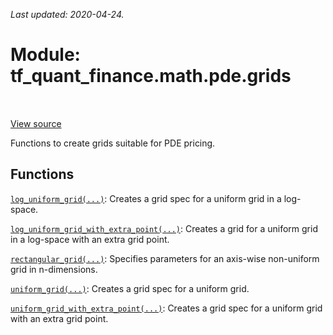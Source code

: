 <!--
This file is generated by a tool. Do not edit directly.
For open-source contributions the docs will be updated automatically.
-->

*Last updated: 2020-04-24.*

<div itemscope itemtype="http://developers.google.com/ReferenceObject">
<meta itemprop="name" content="tf_quant_finance.math.pde.grids" />
<meta itemprop="path" content="Stable" />
</div>

# Module: tf_quant_finance.math.pde.grids

<!-- Insert buttons and diff -->

<table class="tfo-notebook-buttons tfo-api" align="left">
</table>

<a target="_blank" href="https://github.com/google/tf-quant-finance/blob/master/tf_quant_finance/math/pde/grids.py">View source</a>



Functions to create grids suitable for PDE pricing.



## Functions

[`log_uniform_grid(...)`](../../../tf_quant_finance/math/pde/grids/log_uniform_grid.md): Creates a grid spec for a uniform grid in a log-space.

[`log_uniform_grid_with_extra_point(...)`](../../../tf_quant_finance/math/pde/grids/log_uniform_grid_with_extra_point.md): Creates a grid for a uniform grid in a log-space with an extra grid point.

[`rectangular_grid(...)`](../../../tf_quant_finance/math/pde/grids/rectangular_grid.md): Specifies parameters for an axis-wise non-uniform grid in n-dimensions.

[`uniform_grid(...)`](../../../tf_quant_finance/math/pde/grids/uniform_grid.md): Creates a grid spec for a uniform grid.

[`uniform_grid_with_extra_point(...)`](../../../tf_quant_finance/math/pde/grids/uniform_grid_with_extra_point.md): Creates a grid spec for a uniform grid with an extra grid point.

